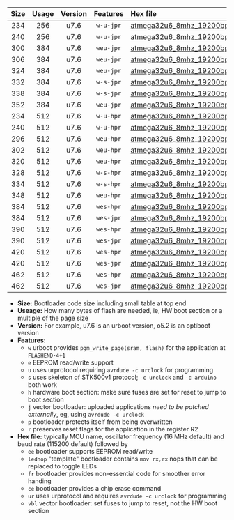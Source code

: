 |Size|Usage|Version|Features|Hex file|
|:-:|:-:|:-:|:-:|:--|
|234|256|u7.6|`w-u-jpr`|[atmega32u6_8mhz_19200bps_ur_vbl.hex](https://raw.githubusercontent.com/stefanrueger/urboot/main/atmega32u6_8mhz_19200bps_ur_vbl.hex)|
|240|256|u7.6|`w-u-jpr`|[atmega32u6_8mhz_19200bps_lednop_ur_vbl.hex](https://raw.githubusercontent.com/stefanrueger/urboot/main/atmega32u6_8mhz_19200bps_lednop_ur_vbl.hex)|
|300|384|u7.6|`weu-jpr`|[atmega32u6_8mhz_19200bps_ee_ur_vbl.hex](https://raw.githubusercontent.com/stefanrueger/urboot/main/atmega32u6_8mhz_19200bps_ee_ur_vbl.hex)|
|306|384|u7.6|`weu-jpr`|[atmega32u6_8mhz_19200bps_ee_lednop_ur_vbl.hex](https://raw.githubusercontent.com/stefanrueger/urboot/main/atmega32u6_8mhz_19200bps_ee_lednop_ur_vbl.hex)|
|324|384|u7.6|`weu-jpr`|[atmega32u6_8mhz_19200bps_ee_lednop_fr_ur_vbl.hex](https://raw.githubusercontent.com/stefanrueger/urboot/main/atmega32u6_8mhz_19200bps_ee_lednop_fr_ur_vbl.hex)|
|332|384|u7.6|`w-s-jpr`|[atmega32u6_8mhz_19200bps_vbl.hex](https://raw.githubusercontent.com/stefanrueger/urboot/main/atmega32u6_8mhz_19200bps_vbl.hex)|
|338|384|u7.6|`w-s-jpr`|[atmega32u6_8mhz_19200bps_lednop_vbl.hex](https://raw.githubusercontent.com/stefanrueger/urboot/main/atmega32u6_8mhz_19200bps_lednop_vbl.hex)|
|352|384|u7.6|`weu-jpr`|[atmega32u6_8mhz_19200bps_ee_lednop_fr_ce_ur_vbl.hex](https://raw.githubusercontent.com/stefanrueger/urboot/main/atmega32u6_8mhz_19200bps_ee_lednop_fr_ce_ur_vbl.hex)|
|234|512|u7.6|`w-u-hpr`|[atmega32u6_8mhz_19200bps_ur.hex](https://raw.githubusercontent.com/stefanrueger/urboot/main/atmega32u6_8mhz_19200bps_ur.hex)|
|240|512|u7.6|`w-u-hpr`|[atmega32u6_8mhz_19200bps_lednop_ur.hex](https://raw.githubusercontent.com/stefanrueger/urboot/main/atmega32u6_8mhz_19200bps_lednop_ur.hex)|
|296|512|u7.6|`weu-hpr`|[atmega32u6_8mhz_19200bps_ee_ur.hex](https://raw.githubusercontent.com/stefanrueger/urboot/main/atmega32u6_8mhz_19200bps_ee_ur.hex)|
|302|512|u7.6|`weu-hpr`|[atmega32u6_8mhz_19200bps_ee_lednop_ur.hex](https://raw.githubusercontent.com/stefanrueger/urboot/main/atmega32u6_8mhz_19200bps_ee_lednop_ur.hex)|
|320|512|u7.6|`weu-hpr`|[atmega32u6_8mhz_19200bps_ee_lednop_fr_ur.hex](https://raw.githubusercontent.com/stefanrueger/urboot/main/atmega32u6_8mhz_19200bps_ee_lednop_fr_ur.hex)|
|328|512|u7.6|`w-s-hpr`|[atmega32u6_8mhz_19200bps.hex](https://raw.githubusercontent.com/stefanrueger/urboot/main/atmega32u6_8mhz_19200bps.hex)|
|334|512|u7.6|`w-s-hpr`|[atmega32u6_8mhz_19200bps_lednop.hex](https://raw.githubusercontent.com/stefanrueger/urboot/main/atmega32u6_8mhz_19200bps_lednop.hex)|
|348|512|u7.6|`weu-hpr`|[atmega32u6_8mhz_19200bps_ee_lednop_fr_ce_ur.hex](https://raw.githubusercontent.com/stefanrueger/urboot/main/atmega32u6_8mhz_19200bps_ee_lednop_fr_ce_ur.hex)|
|384|512|u7.6|`wes-hpr`|[atmega32u6_8mhz_19200bps_ee.hex](https://raw.githubusercontent.com/stefanrueger/urboot/main/atmega32u6_8mhz_19200bps_ee.hex)|
|384|512|u7.6|`wes-jpr`|[atmega32u6_8mhz_19200bps_ee_vbl.hex](https://raw.githubusercontent.com/stefanrueger/urboot/main/atmega32u6_8mhz_19200bps_ee_vbl.hex)|
|390|512|u7.6|`wes-hpr`|[atmega32u6_8mhz_19200bps_ee_lednop.hex](https://raw.githubusercontent.com/stefanrueger/urboot/main/atmega32u6_8mhz_19200bps_ee_lednop.hex)|
|390|512|u7.6|`wes-jpr`|[atmega32u6_8mhz_19200bps_ee_lednop_vbl.hex](https://raw.githubusercontent.com/stefanrueger/urboot/main/atmega32u6_8mhz_19200bps_ee_lednop_vbl.hex)|
|420|512|u7.6|`wes-hpr`|[atmega32u6_8mhz_19200bps_ee_lednop_fr.hex](https://raw.githubusercontent.com/stefanrueger/urboot/main/atmega32u6_8mhz_19200bps_ee_lednop_fr.hex)|
|420|512|u7.6|`wes-jpr`|[atmega32u6_8mhz_19200bps_ee_lednop_fr_vbl.hex](https://raw.githubusercontent.com/stefanrueger/urboot/main/atmega32u6_8mhz_19200bps_ee_lednop_fr_vbl.hex)|
|462|512|u7.6|`wes-hpr`|[atmega32u6_8mhz_19200bps_ee_lednop_fr_ce.hex](https://raw.githubusercontent.com/stefanrueger/urboot/main/atmega32u6_8mhz_19200bps_ee_lednop_fr_ce.hex)|
|462|512|u7.6|`wes-jpr`|[atmega32u6_8mhz_19200bps_ee_lednop_fr_ce_vbl.hex](https://raw.githubusercontent.com/stefanrueger/urboot/main/atmega32u6_8mhz_19200bps_ee_lednop_fr_ce_vbl.hex)|

- **Size:** Bootloader code size including small table at top end
- **Useage:** How many bytes of flash are needed, ie, HW boot section or a multiple of the page size
- **Version:** For example, u7.6 is an urboot version, o5.2 is an optiboot version
- **Features:**
  + `w` urboot provides `pgm_write_page(sram, flash)` for the application at `FLASHEND-4+1`
  + `e` EEPROM read/write support
  + `u` uses urprotocol requiring `avrdude -c urclock` for programming
  + `s` uses skeleton of STK500v1 protocol; `-c urclock` and `-c arduino` both work
  + `h` hardware boot section: make sure fuses are set for reset to jump to boot section
  + `j` vector bootloader: uploaded applications *need to be patched externally*, eg, using `avrdude -c urclock`
  + `p` bootloader protects itself from being overwritten
  + `r` preserves reset flags for the application in the register R2
- **Hex file:** typically MCU name, oscillator frequency (16 MHz default) and baud rate (115200 default) followed by
  + `ee` bootloader supports EEPROM read/write
  + `lednop` "template" bootloader contains `mov rx,rx` nops that can be replaced to toggle LEDs
  + `fr` bootloader provides non-essential code for smoother error handing
  + `ce` bootloader provides a chip erase command
  + `ur` uses urprotocol and requires `avrdude -c urclock` for programming
  + `vbl` vector bootloader: set fuses to jump to reset, not the HW boot section
